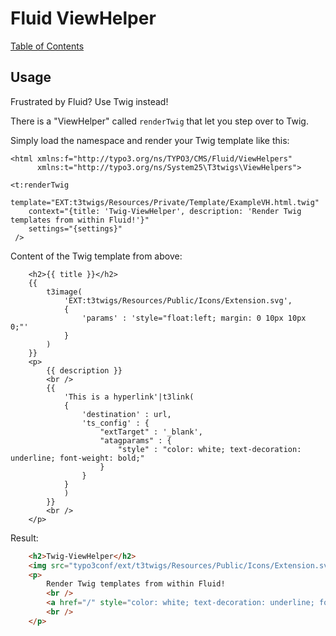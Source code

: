 # Fluid ViewHelper

[Table of Contents](../../README.md)


## Usage

Frustrated by Fluid? Use Twig instead!

There is a "ViewHelper" called `renderTwig` that let you step over to Twig.

Simply load the namespace and render your Twig template like this:

```
<html xmlns:f="http://typo3.org/ns/TYPO3/CMS/Fluid/ViewHelpers"
	  xmlns:t="http://typo3.org/ns/System25\T3twigs\ViewHelpers">

<t:renderTwig 
	template="EXT:t3twigs/Resources/Private/Template/ExampleVH.html.twig" 
	context="{title: 'Twig-ViewHelper', description: 'Render Twig templates from within Fluid!'}" 
	settings="{settings}"
 />

```

Content of the Twig template from above:

```twig
    <h2>{{ title }}</h2>
    {{
        t3image(
            'EXT:t3twigs/Resources/Public/Icons/Extension.svg',
            {
                'params' : 'style="float:left; margin: 0 10px 10px 0;"'
            }
        )
    }}
    <p>
        {{ description }}
        <br />
        {{
            'This is a hyperlink'|t3link(
            {
                'destination' : url,
                'ts_config' : {
                    "extTarget" : '_blank',
                    "atagparams" : {
                        "style" : "color: white; text-decoration: underline; font-weight: bold;"
                    }
                }
            }
            )
        }}
        <br />
    </p>
```

Result:

```html
    <h2>Twig-ViewHelper</h2>
    <img src="typo3conf/ext/t3twigs/Resources/Public/Icons/Extension.svg" width="64" height="64"  style="float:left; margin: 0 10px 10px 0;"  alt="" >
    <p>
        Render Twig templates from within Fluid!
        <br />
        <a href="/" style="color: white; text-decoration: underline; font-weight: bold;">This is a hyperlink</a>
        <br />
    </p>
```

